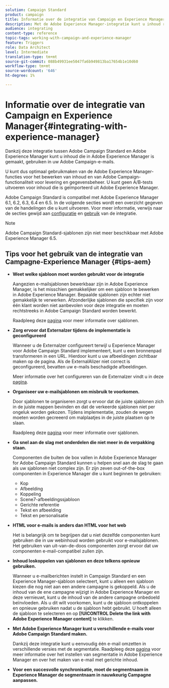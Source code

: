 ```yaml
---
solution: Campaign Standard
product: campaign
title: Informatie over de integratie van Campaign en Experience Manager
description: Met de Adobe Experience Manager-integratie kunt u inhoud rechtstreeks in AEM maken en later in Adobe Campaign gebruiken.
audience: integrating
content-type: reference
topic-tags: working-with-campaign-and-experience-manager
feature: Triggers
role: Data Architect
level: Intermediate
translation-type: tm+mt
source-git-commit: 088b49931ee5047fa6b949813ba17654b1e10d60
workflow-type: tm+mt
source-wordcount: '646'
ht-degree: 1%

---
```



# Informatie over de integratie van Campaign en Experience Manager{#integrating-with-experience-manager}

Dankzij deze integratie tussen Adobe Campaign Standard en Adobe Experience Manager kunt u inhoud die in Adobe Experience Manager is gemaakt, gebruiken in uw Adobe Campaign-e-mails.

U kunt dus optimaal gebruikmaken van de Adobe Experience Manager-functies voor het bewerken van inhoud en van Adobe Campaign-functionaliteit voor levering en gegevensbeheer. U kunt geen A/B-tests uitvoeren voor inhoud die is geïmporteerd uit Adobe Experience Manager.

Adobe Campaign Standard is compatibel met Adobe Experience Manager 6.1, 6.2, 6.3, 6.4 en 6.5. In de volgende secties wordt een overzicht gegeven van de handelingen die u kunt uitvoeren. Voor meer informatie, verwijs naar de secties gewijd aan [configuratie](https://docs.adobe.com/content/help/en/experience-manager-65/administering/integration/campaignstandard.html) en [gebruik](https://docs.adobe.com/content/help/en/experience-manager-65/authoring/aem-adobe-campaign/campaign.html) van de integratie.

>[!NOTE]
>
> Adobe Campaign Standard-sjablonen zijn niet meer beschikbaar met Adobe Experience Manager 6.5.

## Tips voor het gebruik van de integratie van Campagne-Experience Manager {#tips-aem}

* **Weet welke sjabloon moet worden gebruikt voor de integratie**

   Aangezien e-mailsjablonen bewerkbaar zijn in Adobe Experience Manager, is het misschien gemakkelijker om een sjabloon te bewerken in Adobe Experience Manager. Bepaalde sjablonen zijn echter niet gemakkelijk te verwerken. Afzonderlijke sjablonen die specifiek zijn voor één klant worden niet aanbevolen voor deze integratie en moeten rechtstreeks in Adobe Campaign Standard worden bewerkt.

   Raadpleeg deze [pagina](https://docs.adobe.com/content/help/en/experience-manager-65/developing/platform/templates/templates.html) voor meer informatie over sjablonen.

* **Zorg ervoor dat Externalzer tijdens de implementatie is geconfigureerd**

   Wanneer u de Externalzer configureert terwijl u Experience Manager voor Adobe Campaign Standard implementeert, kunt u een bronnenpad transformeren in een URL. Hierdoor kunt u uw afbeeldingen zichtbaar maken op de pagina. Als de ExternalAlizer niet correct is geconfigureerd, bevatten uw e-mails beschadigde afbeeldingen.

   Meer informatie over het configureren van de Externalzer vindt u in deze [pagina](https://docs.adobe.com/content/help/en/experience-manager-65/developing/platform/externalizer.html).

* **Organiseer uw e-mailsjablonen om misbruik te voorkomen.**

   Door sjablonen te organiseren zorgt u ervoor dat de juiste sjablonen zich in de juiste mappen bevinden en dat de verkeerde sjablonen niet per ongeluk worden gekozen. Tijdens implementatie, zouden de wegen moeten worden gecreeerd om malplaatjes in de juiste plaatsen op te slaan.

   Raadpleeg deze [pagina](https://docs.adobe.com/content/help/en/experience-manager-65/developing/platform/templates/templates.html#template-availability) voor meer informatie over sjablonen.

* **Ga snel aan de slag met onderdelen die niet meer in de verpakking staan.**

   Componenten die buiten de box vallen in Adobe Experience Manager for Adobe Campaign Standard kunnen u helpen snel aan de slag te gaan als uw sjablonen niet complex zijn.
Er zijn zeven out-of-the-box componenten in Experience Manager die u kunt beginnen te gebruiken:

   * Kop
   * Afbeelding
   * Koppeling
   * Scene7-afbeeldingssjabloon
   * Gerichte referentie
   * Tekst en afbeelding
   * Tekst en personalisatie

* **HTML voor e-mails is anders dan HTML voor het web**

   Het is belangrijk om te begrijpen dat u niet dezelfde componenten kunt gebruiken die in uw webinhoud worden gebruikt voor e-mailsjablonen. Het gebruiken van uit-van-de-doos componenten zorgt ervoor dat uw componenten e-mail-compatibel zullen zijn.

* **Inhoud loskoppelen van sjablonen en deze telkens opnieuw gebruiken.**

   Wanneer u e-mailberichten instelt in Campaign Standard en een Experience Manager-sjabloon selecteert, kunt u alleen een sjabloon kiezen die nog niet aan een andere campagne is gekoppeld. Als u de inhoud van de ene campagne wijzigt in Adobe Experience Manager en deze vernieuwt, kunt u de inhoud van de andere campagne onbedoeld beïnvloeden.
Als u dit wilt voorkomen, kunt u de sjabloon ontkoppelen en opnieuw gebruiken nadat u de sjabloon hebt gebruikt. U hoeft alleen de sjabloon te selecteren en op **[!UICONTROL Delete the link with Adobe Experience Manager content]** te klikken.

* **Met Adobe Experience Manager kunt u verschillende e-mails voor Adobe Campaign Standard maken.**

   Dankzij deze integratie kunt u eenvoudig één e-mail omzetten in verschillende versies met de segmentatie.
Raadpleeg deze [pagina](https://docs.adobe.com/help/en/experience-manager-65/authoring/aem-adobe-campaign/target-adobe-campaign.html#setting-up-segmentation-in-aem) voor meer informatie over het instellen van segmentatie in Adobe Experience Manager en over het maken van e-mail met gerichte inhoud.

* **Voor een succesvolle synchronisatie, moet de segmentnaam in Experience Manager de segmentnaam in nauwkeurig Campagne aanpassen.**